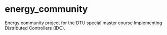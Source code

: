 # energy_community
Energy community project for the DTU special  master course Implementing Distributed Controllers (IDC).
